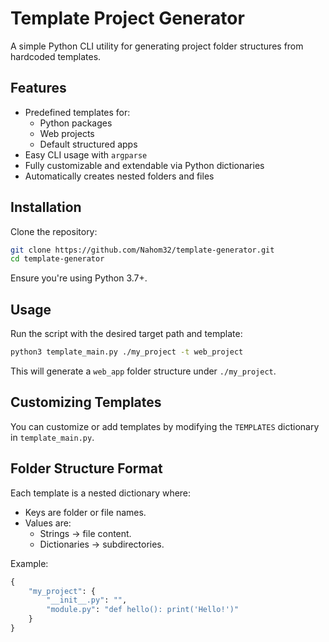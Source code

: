 # Template Project Generator

A simple Python CLI utility for generating project folder structures from hardcoded templates.

## Features

- Predefined templates for:
  - Python packages
  - Web projects
  - Default structured apps
- Easy CLI usage with `argparse`
- Fully customizable and extendable via Python dictionaries
- Automatically creates nested folders and files

## Installation

Clone the repository:
```bash
git clone https://github.com/Nahom32/template-generator.git
cd template-generator
```


Ensure you're using Python 3.7+.

## Usage

Run the script with the desired target path and template:
```bash
python3 template_main.py ./my_project -t web_project


```


This will generate a `web_app` folder structure under `./my_project`.

## Customizing Templates

You can customize or add templates by modifying the `TEMPLATES` dictionary in `template_main.py`.

## Folder Structure Format

Each template is a nested dictionary where:

- Keys are folder or file names.
- Values are:
  - Strings → file content.
  - Dictionaries → subdirectories.

Example:

```python
{
    "my_project": {
        "__init__.py": "",
        "module.py": "def hello(): print('Hello!')"
    }
}
